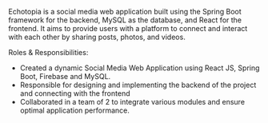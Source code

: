 Echotopia is a social media web application built using the Spring Boot framework for the backend, MySQL as the database, and React for the frontend. It aims to provide users with a platform to connect and interact with each other by sharing posts, photos, and videos.

Roles & Responsibilities:
- Created a dynamic Social Media Web Application using React JS, Spring Boot, Firebase and MySQL.
- Responsible for designing and implementing the backend of the project and connecting with the frontend
- Collaborated in a team of 2 to integrate various modules and ensure optimal application performance.

